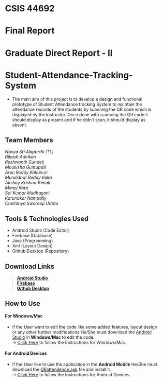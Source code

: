 # CSIS 44692 
# Final Report 
# Graduate Direct Report - II 
# **Student-Attendance-Tracking-System**
- The main aim of this project is to develop a design and functional prototype of Student Attendance tracking System to maintain the attendance records of the students by scanning the QR code which is displayed by the instructor. Once done with scanning the QR code it should display as present and if he didn’t scan, it should display as absent.
## Team Members
*Navya Sri Alaparthi (TL)* <br/>
*Bikash Adhikari* <br/>
*Reshwanth Gundeti* <br/>
*Mounisha Guntupalli* <br/>
*Arun Reddy Kakunuri* <br/>
*Muralidhar Reddy Kalla* <br/>
*Akshay Krishna Kintali* <br/>
*Manoj Kota* <br/>
*Sai Kumar Mudhagoni* <br/> 
*Karunakar Nampally* <br/>
*Chaitanya Swaroop Udata*

## Tools & Technologies Used
- Android Studio (Code Editor)
- Firebase (Database)
- Java (Programming)
- Xml (Layout Design)
- Github Desktop (Repository)

## Download Links
> [**Android Studio**](https://developer.android.com/studio) <br/>
> [**Firebase**](https://firebase.google.com/) <br/>
> [**Github Desktop**](https://desktop.github.com/)

## How to Use
#### For Windows/Mac
- If the User want to edit the code like some added features, layout design or any other further modifications He/She must download the [Android Studio](https://developer.android.com/studio) in **Windows/Mac** to edit the code. <br/>
-> [Click Here]() to follow the Instructions for Windows/Mac.
#### For Android Devices
- If the User like to use the application in the **Android Mobile** He/She must download the [QRattendence.apk]() file and install it. <br/>
-> [Click Here]() to follow the Instructions for Android Devices.
